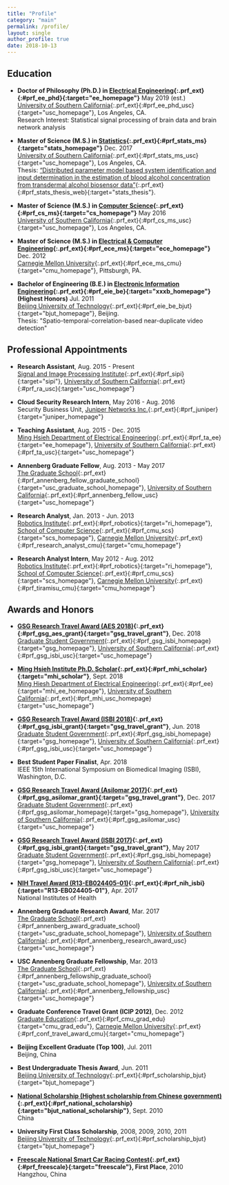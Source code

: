 ```yaml
---
title: "Profile"
category: "main"
permalink: /profile/
layout: single
author_profile: true
date: 2018-10-13
---
```


## Education

* **Doctor of Philosophy (Ph.D.) in [Electrical Engineering](https://minghsiehee.usc.edu/){:.prf_ext}{:#prf_ee_phd}{:target="ee_homepage"}** <span class="align-right">May 2019 (est.)</span>  
[University of Southern California](http://www.usc.edu){:.prf_ext}{:#prf_ee_phd_usc}{:target="usc_homepage"}, Los Angeles, CA.  
Research Interest: Statistical signal processing of brain data and brain network analysis

* **Master of Science (M.S.) in [Statistics](https://dornsife.usc.edu/statsms/){:.prf_ext}{:#prf_stats_ms}{:target="stats_homepage"}** <span class="align-right">Dec. 2017</span>  
[University of Southern California](http://www.usc.edu){:.prf_ext}{:#prf_stats_ms_usc}{:target="usc_homepage"}, Los Angeles, CA.  
Thesis: [“Distributed parameter model based system identification and input determination in the estimation of blood alcohol concentration from transdermal alcohol biosensor data”](http://digitallibrary.usc.edu/cdm/compoundobject/collection/p15799coll40/id/399407/){:.prf_ext}{:#prf_stats_thesis_web}{:target="stats_thesis"}.

* **Master of Science (M.S.) in [Computer Science](https://www.cs.usc.edu/masters/computer-science-general){:.prf_ext}{:#prf_cs_ms}{:target="cs_homepage"}** <span class="align-right">May 2016</span>  
[University of Southern California](http://www.usc.edu){:.prf_ext}{:#prf_cs_ms_usc}{:target="usc_homepage"}, Los Angeles, CA.  

* **Master of Science (M.S.) in [Electrical & Computer Engineering](https://www.ece.cmu.edu){:.prf_ext}{:#prf_ece_ms}{:target="ece_homepage"}** <span class="align-right">Dec. 2012</span>  
[Carnegie Mellon University](http://www.cmu.edu){:.prf_ext}{:#prf_ece_ms_cmu}{:target="cmu_homepage"}, Pittsburgh, PA.  

* **Bachelor of Engineering (B.E.) in [Electronic Information Engineering](http://xxxb.bjut.edu.cn/index.html){:.prf_ext}{:#prf_eie_be}{:target="xxxb_homepage"}**  
**(Highest Honors)** <span class="align-right">Jul. 2011</span>  
[Beijing University of Technology](http://english.bjut.edu.cn){:.prf_ext}{:#prf_eie_be_bjut}{:target="bjut_homepage"}, Beijing.  
Thesis: "Spatio-temporal-correlation-based near-duplicate video detection"

## Professional Appointments

* **Research Assistant**, <span class="align-right">Aug. 2015 - Present</span>  
[Signal and Image Processing Institute](https://minghsiehee.usc.edu/groups-and-institutes/sipi){:.prf_ext}{:#prf_sipi}{:target="sipi"}, [University of Southern California](http://www.usc.edu){:.prf_ext}{:#prf_ra_usc}{:target="usc_homepage"}

* **Cloud Security Research Intern**, <span class="align-right">May 2016 - Aug. 2016</span>  
Security Business Unit, [Juniper Networks Inc.](https://www.juniper.net){:.prf_ext}{:#prf_juniper}{:target="juniper_homepage"}

* **Teaching Assistant**, <span class="align-right">Aug. 2015 - Dec. 2015</span>  
[Ming Hsieh Department of Electrical Engineering](https://minghsiehee.usc.edu){:.prf_ext}{:#prf_ta_ee}{:target="ee_homepage"}, [University of Southern California](http://www.usc.edu){:.prf_ext}{:#prf_ta_usc}{:target="usc_homepage"}

* **Annenberg Graduate Fellow**, <span class="align-right">Aug. 2013 - May 2017</span>  
[The Graduate School](http://graduateschool.usc.edu){:.prf_ext}{:#prf_annenberg_fellow_graduate_school}{:target="usc_graduate_school_homepage"}, [University of Southern California](http://www.usc.edu){:.prf_ext}{:#prf_annenberg_fellow_usc}{:target="usc_homepage"}

* **Research Analyst**, <span class="align-right">Jan. 2013 - Jun. 2013</span>  
[Robotics Institute](https://www.ri.cmu.edu){:.prf_ext}{:#prf_robotics}{:target="ri_homepage"}, [School of Computer Science](https://www.scs.cmu.edu){:.prf_ext}{:#prf_cmu_scs}{:target="scs_homepage"}, [Carnegie Mellon University](http://www.cmu.edu){:.prf_ext}{:#prf_research_analyst_cmu}{:target="cmu_homepage"} 

* **Research Analyst Intern**, <span class="align-right">May 2012 - Aug. 2012</span>  
[Robotics Institute](https://www.ri.cmu.edu){:.prf_ext}{:#prf_robotics}{:target="ri_homepage"}, [School of Computer Science](https://www.scs.cmu.edu){:.prf_ext}{:#prf_cmu_scs}{:target="scs_homepage"}, [Carnegie Mellon University](http://www.cmu.edu){:.prf_ext}{:#prf_tiramisu_cmu}{:target="cmu_homepage"}

## Awards and Honors

* **[GSG Research Travel Award (AES 2018)](http://gsg.usc.edu/student-funding/travel-grants/){:.prf_ext}{:#prf_gsg_aes_grant}{:target="gsg_travel_grant"}**, <span class="align-right">Dec. 2018</span>  
[Graduate Student Government](https://gsg.usc.edu){:.prf_ext}{:#prf_gsg_isbi_homepage}{:target="gsg_homepage"}, [University of Southern California](http://www.usc.edu){:.prf_ext}{:#prf_gsg_isbi_usc}{:target="usc_homepage"}

* **[Ming Hsieh Institute Ph.D. Scholar](https://minghsiehee.usc.edu/mhi-home/mhi-mhi-scholars/){:.prf_ext}{:#prf_mhi_scholar}{:target="mhi_scholar"}**, <span class="align-right">Sept. 2018</span>  
[Ming Hiesh Department of Electrical Engineering](https://minghsiehee.usc.edu){:.prf_ext}{:#prf_ee}{:target="mhi_ee_homepage"}, [University of Southern California](http://www.usc.edu){:.prf_ext}{:#prf_mhi_usc_homepage}{:target="usc_homepage"}

* **[GSG Research Travel Award (ISBI 2018)](http://gsg.usc.edu/student-funding/travel-grants/){:.prf_ext}{:#prf_gsg_isbi_grant}{:target="gsg_travel_grant"}**, <span class="align-right">Jun. 2018</span>  
[Graduate Student Government](https://gsg.usc.edu){:.prf_ext}{:#prf_gsg_isbi_homepage}{:target="gsg_homepage"}, [University of Southern California](http://www.usc.edu){:.prf_ext}{:#prf_gsg_isbi_usc}{:target="usc_homepage"}

* **Best Student Paper Finalist**, <span class="align-right">Apr. 2018</span>  
IEEE 15th International Symposium on Biomedical Imaging (ISBI), Washington, D.C.

* **[GSG Research Travel Award (Asilomar 2017)](http://gsg.usc.edu/student-funding/travel-grants/){:.prf_ext}{:#prf_gsg_asilomar_grant}{:target="gsg_travel_grant"}**, <span class="align-right">Dec. 2017</span>  
[Graduate Student Government](https://gsg.usc.edu){:.prf_ext}{:#prf_gsg_asilomar_homepage}{:target="gsg_homepage"}, [University of Southern California](http://www.usc.edu){:.prf_ext}{:#prf_gsg_asilomar_usc}{:target="usc_homepage"} 

* **[GSG Research Travel Award (ISBI 2017)](http://gsg.usc.edu/student-funding/travel-grants/){:.prf_ext}{:#prf_gsg_isbi_grant}{:target="gsg_travel_grant"}**, <span class="align-right">May 2017</span>  
[Graduate Student Government](https://gsg.usc.edu){:.prf_ext}{:#prf_gsg_isbi_homepage}{:target="gsg_homepage"}, [University of Southern California](http://www.usc.edu){:.prf_ext}{:#prf_gsg_isbi_usc}{:target="usc_homepage"}

* **[NIH Travel Award (R13-EB024405-01)](https://projectreporter.nih.gov/project_info_description.cfm?aid=9331837&icde=36971946){:.prf_ext}{:#prf_nih_isbi}{:target="R13-EB024405-01"}**, <span class="align-right">Apr. 2017</span>  
National Institutes of Health

* **Annenberg Graduate Research Award**, <span class="align-right">Mar. 2017</span>  
[The Graduate School](http://graduateschool.usc.edu){:.prf_ext}{:#prf_annenberg_award_graduate_school}{:target="usc_graduate_school_homepage"}, [University of Southern California](http://www.usc.edu){:.prf_ext}{:#prf_annenberg_research_award_usc}{:target="usc_homepage"}

* **USC Annenberg Graduate Fellowship**, <span class="align-right">Mar. 2013</span>  
[The Graduate School](http://graduateschool.usc.edu){:.prf_ext}{:#prf_annenberg_fellowship_graduate_school}{:target="usc_graduate_school_homepage"}, [University of Southern California](http://www.usc.edu){:.prf_ext}{:#prf_annenberg_fellowship_usc}{:target="usc_homepage"}

* **Graduate Conference Travel Grant (ICIP 2012)**, <span class="align-right">Dec. 2012</span>  
[Graduate Education](https://www.cmu.edu/graduate){:.prf_ext}{:#prf_cmu_grad_edu}{:target="cmu_grad_edu"}, [Carnegie Mellon University](http://www.cmu.edu){:.prf_ext}{:#prf_conf_travel_award_cmu}{:target="cmu_homepage"}

* **Beijing Excellent Graduate (Top 100)**, <span class="align-right">Jul. 2011</span>  
Beijing, China

* **Best Undergraduate Thesis Award**, <span class="align-right">Jun. 2011</span>  
[Beijing University of Technology](http://www.bjut.edu.cn){:.prf_ext}{:#prf_scholarship_bjut}{:target="bjut_homepage"}

* **[National Scholarship (Highest scholarship from Chinese government)](https://baike.baidu.com/item/%E5%9B%BD%E5%AE%B6%E5%A5%96%E5%AD%A6%E9%87%91/9693046){:.prf_ext}{:#prf_national_scholarship}{:target="bjut_national_scholarship"}**, <span class="align-right">Sept. 2010</span>  
China

* **University First Class Scholarship**, <span class="align-right">2008, 2009, 2010, 2011</span>  
 [Beijing University of Technology](http://www.bjut.edu.cn){:.prf_ext}{:#prf_scholarship_bjut}{:target="bjut_homepage"}

* **[Freescale National Smart Car Racing Contest](https://baike.baidu.com/item/%E9%A3%9E%E6%80%9D%E5%8D%A1%E5%B0%94%E6%9D%AF%E5%85%A8%E5%9B%BD%E5%A4%A7%E5%AD%A6%E7%94%9F%E6%99%BA%E8%83%BD%E8%BD%A6%E7%AB%9E%E8%B5%9B/9133657){:.prf_ext}{:#prf_freescale}{:target="freescale"}, First Place**, <span class="align-right">2010</span>  
Hangzhou, China